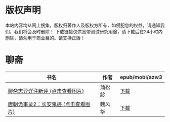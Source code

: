 # 版权声明

本站内容均从网上搜集，版权归著作人及版权方所有，如侵犯您的权益，请通知我们，我们将会及时删除！ 下载链接仅供宽带测试研究用途，请下载后在24小时内删除，请勿用于商业目的。请支持正版！

# 聊斋

| 书名 | 作者 | epub/mobi/azw3 |
| --- | --- | --- |
| [聊斋志异详注新评 (点击查看图片)](https://www.dushupai.com/attachment/2024/06/06/c81aa1a89d421adf.jpg) | 蒲松龄 | [下载](https://url89.ctfile.com/f/31084289-1357030834-021d30?p=8866) |
| [唐朝诡事录2：长安鬼迹 (点击查看图片)](https://www.dushupai.com/attachment/2024/06/01/1cc9e01b4d7005ab.jpg) | 魏风华 | [下载](https://url89.ctfile.com/f/31084289-1357006987-3d6cfc?p=8866) |
